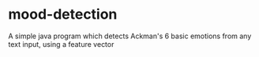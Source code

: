 # mood-detection
A simple java program which detects Ackman's 6 basic emotions from any text input, using a feature vector
